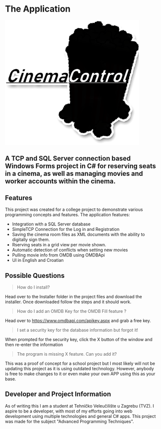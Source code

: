 # The Application
![Cinema Control](KinoProjektNikolaTrogrlic/Images/AppLogo2.png?raw=true)

A TCP and SQL Server connection based Windows Forms project in C# for reserving seats in a cinema, as well as managing movies and worker accounts within the cinema.
---


## Features
This project was created for a college project to demonstrate various programming concepts and features.
The application features:
 - Integration with a SQL Server database
 - SimpleTCP Connection for the Log in and Registration
 - Saving the cinema room files as XML documents with the ability to digitally sign them.
 - Rserving seats in a grid view per movie shown.
 - Automatic detection of conflicts when setting new movies
 - Pulling movie info from OMDB using OMDBApi
 - UI in English and Croatian
 
 
 ## Possible Questions
 
> How do I install?

Head over to the Installer folder in the project files and download the installer. Once downloaded follow the steps and it should work.

> How do I add an OMDB Key for the OMDB Fill feature ?

Head over to https://www.omdbapi.com/apikey.aspx and grab a free key.
 
> I set a security key for the database information but forgot it!
 
When prompted for the security key, click the X button of the window and then re-enter the information

> The program is missing X feature. Can you add it?

This was a proof of concept for a school project but I most likely will not be updating this project as it is using outdated technology.
However, anybody is free to make changes to it or even make your own APP using this as your base.


## Developer and Project Information

As of writing this I am a student at Tehničko Veleučilište u Zagrebu (TVZ).
I aspire to be a developer, with most of my efforts going into web development using multiple technologies and general C# apps.
This project was made for the subject "Advanced Programming Techniques".
